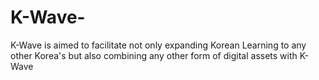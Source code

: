 # K-Wave-
K-Wave is aimed to facilitate not only expanding Korean Learning to any other Korea's  but also combining any other form of digital assets with K-Wave 
